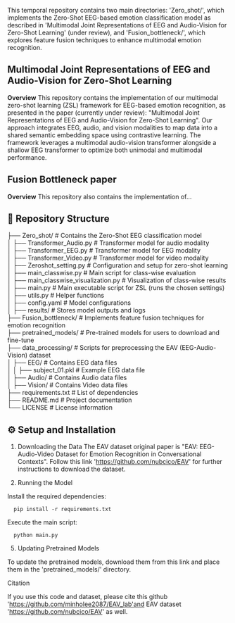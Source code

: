 This temporal repository contains two main directories: 'Zero_shot/', which implements the Zero-Shot EEG-based emotion classification model as described in 'Multimodal Joint Representations of EEG and Audio-Vision for Zero-Shot Learning' (under review), and 'Fusion_bottleneck/', which explores feature fusion techniques to enhance multimodal emotion recognition.

## Multimodal Joint Representations of EEG and Audio-Vision for Zero-Shot Learning  
**Overview**
This repository contains the implementation of our multimodal zero-shot learning (ZSL) framework for EEG-based emotion recognition, as presented in the paper (currently under review): "Multimodal Joint Representations of EEG and Audio-Vision for Zero-Shot Learning".
Our approach integrates EEG, audio, and vision modalities to map data into a shared semantic embedding space using contrastive learning. The framework leverages a multimodal audio-vision transformer alongside a shallow EEG transformer to optimize both unimodal and multimodal performance.

## Fusion Bottleneck paper
**Overview**
This repository also contains the implementation of...

## **📁 Repository Structure**  
├── Zero_shot/                     # Contains the Zero-Shot EEG classification model  
│   ├── Transformer_Audio.py       # Transformer model for audio modality  
│   ├── Transformer_EEG.py         # Transformer model for EEG modality  
│   ├── Transformer_Video.py       # Transformer model for video modality  
│   ├── Zeroshot_setting.py        # Configuration and setup for zero-shot learning  
│   ├── main_classwise.py          # Main script for class-wise evaluation  
│   ├── main_classwise_visualization.py  # Visualization of class-wise results  
│   ├── main.py                    # Main executable script for ZSL (runs the chosen settings)  
│   ├── utils.py                    # Helper functions  
│   ├── config.yaml                 # Model configurations  
│   ├── results/                    # Stores model outputs and logs  
├── Fusion_bottleneck/              # Implements feature fusion techniques for emotion recognition  
├── pretrained_models/              # Pre-trained models for users to download and fine-tune  
├── data_processing/                # Scripts for preprocessing the EAV (EEG-Audio-Vision) dataset  
│   ├── EEG/                        # Contains EEG data files  
│   │   ├── subject_01.pkl          # Example EEG data file  
│   ├── Audio/                      # Contains Audio data files  
│   ├── Vision/                      # Contains Video data files  
├── requirements.txt                # List of dependencies  
├── README.md                       # Project documentation  
└── LICENSE                         # License information  


## **⚙️ Setup and Installation**  
1. Downloading the Data
  The EAV dataset original paper is "EAV: EEG-Audio-Video Dataset for Emotion Recognition in Conversational Contexts".
  Follow this link 'https://github.com/nubcico/EAV' for further instructions to download the dataset. 

3. Running the Model
   
  Install the required dependencies:

      pip install -r requirements.txt
   
  Execute the main script:
  
      python main.py

5. Updating Pretrained Models
   
  To update the pretrained models, download them from this link and place them in the 'pretrained_models/' directory.

Citation

If you use this code and dataset, please cite this github 'https://github.com/minholee2087/EAV_lab'and EAV dataset 'https://github.com/nubcico/EAV' as well.
